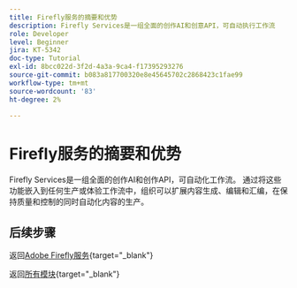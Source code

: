 ```yaml
---
title: Firefly服务的摘要和优势
description: Firefly Services是一组全面的创作AI和创意API，可自动执行工作流
role: Developer
level: Beginner
jira: KT-5342
doc-type: Tutorial
exl-id: 8bcc022d-3f2d-4a3a-9ca4-f17395293276
source-git-commit: b083a817700320e8e45645702c2868423c1fae99
workflow-type: tm+mt
source-wordcount: '83'
ht-degree: 2%

---
```


# Firefly服务的摘要和优势

Firefly Services是一组全面的创作AI和创作API，可自动化工作流。 通过将这些功能嵌入到任何生产或体验工作流中，组织可以扩展内容生成、编辑和汇编，在保持质量和控制的同时自动化内容的生产。

## 后续步骤

返回[Adobe Firefly服务](./firefly-services.md){target="_blank"}

返回[所有模块](../../../overview.md){target="_blank"}
